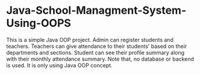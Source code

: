 # Java-School-Managment-System-Using-OOPS
This is a simple Java OOP project. Admin can register students and teachers. Teachers can give attendance to their students' based on their departments and sections. Student can see their profile summary along with their monthly attendance summary. Note that, no database or backend is used. It is only using Java OOP concept.
